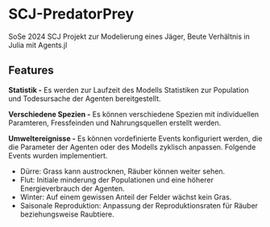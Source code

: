 # SCJ-PredatorPrey

SoSe 2024 SCJ Projekt zur Modelierung eines Jäger, Beute Verhältnis in Julia mit Agents.jl

## Features
**Statistik -** 
Es werden zur Laufzeit des Modells Statistiken zur Population und Todesursache der Agenten bereitgestellt.

**Verschiedene Spezien -**
Es können verschiedene Spezien mit individuellen Paramteren, Fressfeinden und Nahrungsquellen erstellt werden.

**Umweltereignisse -**
Es können vordefinierte Events konfiguriert werden, die die Parameter der Agenten oder des Modells zyklisch anpassen. Folgende Events wurden implementiert.
- Dürre: Grass kann austrocknen, Räuber können weiter sehen.
- Flut: Initiale minderung der Populationen und eine höherer Energieverbrauch der Agenten.
- Winter: Auf einem gewissen Anteil der Felder wächst kein Gras.
- Saisonale Reproduktion: Anpassung der Reproduktionsraten für Räuber beziehungsweise Raubtiere.

